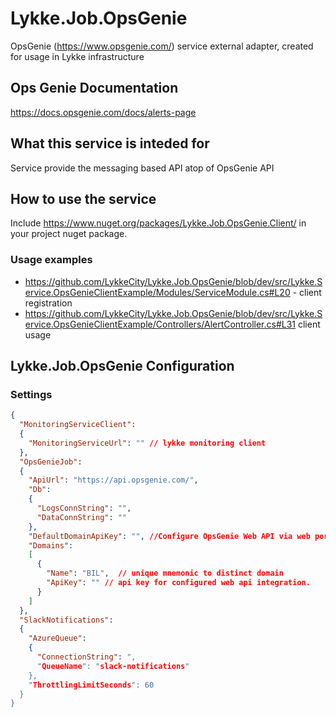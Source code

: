 # Lykke.Job.OpsGenie
OpsGenie (https://www.opsgenie.com/)  service external adapter, created for usage in Lykke infrastructure

## Ops Genie Documentation
https://docs.opsgenie.com/docs/alerts-page

## What this service is inteded for
Service provide the messaging based API atop of OpsGenie API

## How to use the service

Include  https://www.nuget.org/packages/Lykke.Job.OpsGenie.Client/ in your project nuget package.
### Usage examples
- https://github.com/LykkeCity/Lykke.Job.OpsGenie/blob/dev/src/Lykke.Service.OpsGenieClientExample/Modules/ServiceModule.cs#L20 - client registration
- https://github.com/LykkeCity/Lykke.Job.OpsGenie/blob/dev/src/Lykke.Service.OpsGenieClientExample/Controllers/AlertController.cs#L31 client usage

## Lykke.Job.OpsGenie Configuration

### Settings

```json
{
  "MonitoringServiceClient": 
  {
    "MonitoringServiceUrl": "" // lykke monitoring client 
  },
  "OpsGenieJob": 
  {
    "ApiUrl": "https://api.opsgenie.com/",
    "Db": 
    {
      "LogsConnString": "",
      "DataConnString": ""
    },
    "DefaultDomainApiKey": "", //Configure OpsGenie Web API via web portal and put key for default integration. All alerts with domain, which do not math "Domain" sections, goes to this integration 
    "Domains": 
    [
      {
        "Name": "BIL",  // unique mnemonic to distinct domain
        "ApiKey": "" // api key for configured web api integration.
      }
    ]
  },
  "SlackNotifications": 
  {
    "AzureQueue": 
    {
      "ConnectionString": ",
      "QueueName": "slack-notifications"
    },
    "ThrottlingLimitSeconds": 60
  }
}
```
